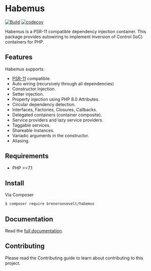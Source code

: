 # Habemus
[![Build](https://github.com/brenoroosevelt/habemus/actions/workflows/ci.yml/badge.svg)](https://github.com/brenoroosevelt/habemus/actions/workflows/ci.yml)
[![codecov](https://codecov.io/gh/brenoroosevelt/habemus/branch/main/graph/badge.svg?token=S1QBA18IBX)](https://codecov.io/gh/brenoroosevelt/habemus)

Habemus is a PSR-11 compatible dependency injection container. This package provides autowiring to implement Inversion of Control (IoC) containers for PHP.

## Features

Habemus supports:

- [PSR-11](http://www.php-fig.org/psr/psr-11/) compatible.
- Auto wiring (recursively through all dependencies)
- Constructor injection.
- Setter injection.
- Property injection using PHP 8.0 Attributes.
- Circular dependency detection.
- Interfaces, Factories, Closures, Callbacks.
- Delegated containers (container composite).
- Service providers and lazy service providers.
- Taggable services.
- Shareable instances.
- Variadic arguments in the constructor.
- Aliasing.


## Requirements

* PHP >=7.1


## Install

Via Composer

``` bash
$ composer require brenoroosevelt/habemus
```

## Documentation

Read the [full documentation](http://brenoroosevelt.github.io/habemus).

## Contributing

Please read the Contributing guide to learn about contributing to this project. 